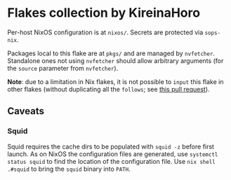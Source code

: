# Flakes collection by KireinaHoro

Per-host NixOS configuration is at `nixos/`.  Secrets are protected via `sops-nix`.

Packages local to this flake are at `pkgs/` and are managed by `nvfetcher`.  Standalone ones not using `nvfetcher` should allow arbitrary arguments (for the `source` parameter from `nvfetcher`).

**Note**: due to a limitation in Nix flakes, it is not possible to `input` this flake in other flakes (without duplicating all the `follows`; see [this pull request](https://github.com/NixOS/nix/pull/4641)).

## Caveats

### Squid

Squid requires the cache dirs to be populated with `squid -z` before first launch.  As on NixOS the configuration files are generated, use `systemctl status squid` to find the location of the configuration file.  Use `nix shell .#squid` to bring the `squid` binary into `PATH`.
